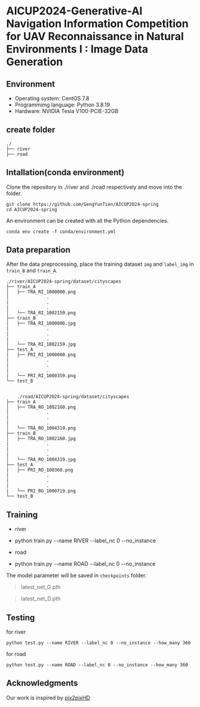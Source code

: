 # AICUP2024-Generative-AI Navigation Information Competition for UAV Reconnaissance in Natural Environments I : Image Data Generation
## Environment
* Operating system: CentOS 7.8
* Programmimg language: Python 3.8.19
* Hardware: NVIDIA Tesla V100-PCIE-32GB
## create folder

    ./
    ├── river
    ├── road
## Intallation(conda environment)
Clone the repository in ./river and ./road respectively and move into the folder.

    git clone https://github.com/GengYunTien/AICUP2024-spring
    cd AICUP2024-spring
  
An environment can be created with all the Python dependencies.

    conda env create -f conda/environment.yml
  
## Data preparation
After the data preprocessing, place the training dataset `img` and `label_img` in `train_B` and `train_A`.

    ./river/AICUP2024-spring/dataset/cityscapes
    ├── train_A
    │   ├── TRA_RI_1000000.png
    │              .
    |              .
    |              .
    │   └── TRA_RI_1002159.png
    ├── train_B
    │   ├── TRA_RI_1000000.jpg
    |              .
    |              .
    |              .
    │   └── TRA_RI_1002159.jpg
    ├── test_A
    |   ├── PRI_RI_1000000.png
    |              . 
    |              .
    |              .
    |   └── PRI_RI_1000359.png
    └── test_B


        ./road/AICUP2024-spring/dataset/cityscapes
    ├── train_A
    │   ├── TRA_RO_1002160.png
    │              .
    |              .
    |              .
    │   └── TRA_RO_1004319.png
    ├── train_B
    │   ├── TRA_RO_1002160.jpg
    |              .
    |              .
    |              .
    │   └── TRA_RO_1004319.jpg
    ├── test_A
    |   ├── PRI_RO_100360.png
    |              . 
    |              .
    |              .
    |   └── PRI_RO_1000719.png
    └── test_B
## Training
* river
* 
    python train.py --name RIVER --label_nc 0 --no_instance

* road
* 
    python train.py --name ROAD --label_nc 0 --no_instance

The model parameter will be saved in `checkpoints` folder.
> latest_net_G.pth

> latest_net_D.pth

## Testing
for river

    python test.py --name RIVER --label_nc 0 --no_instance --how_many 360

for road

    python test.py --name ROAD --label_nc 0 --no_instance --how_many 360

## Acknowledgments
Our work is inspired by [pix2pixHD](https://github.com/NVIDIA/pix2pixHD) 
